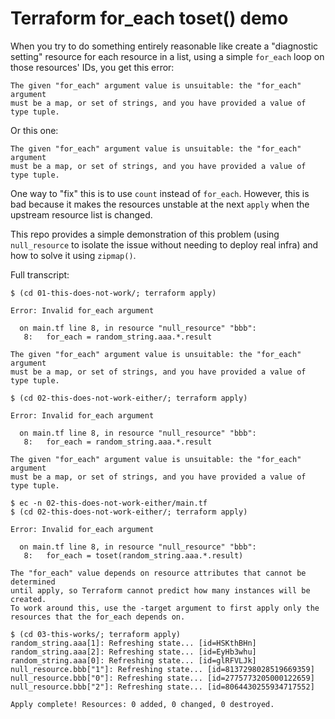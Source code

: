 # Terraform for_each toset() demo

When you try to do something entirely reasonable like create a "diagnostic setting" resource for each resource in a list, using a simple `for_each` loop on those resources' IDs, you get this error:

```
The given "for_each" argument value is unsuitable: the "for_each" argument
must be a map, or set of strings, and you have provided a value of type tuple.
```

Or this one:
```
The given "for_each" argument value is unsuitable: the "for_each" argument
must be a map, or set of strings, and you have provided a value of type tuple.
```

One way to "fix" this is to use `count` instead of `for_each`. However, this is bad because it makes the resources unstable at the next `apply` when the upstream resource list is changed.

This repo provides a simple demonstration of this problem (using `null_resource` to isolate the issue without needing to deploy real infra) and how to solve it using `zipmap()`.

Full transcript:

```
$ (cd 01-this-does-not-work/; terraform apply)

Error: Invalid for_each argument

  on main.tf line 8, in resource "null_resource" "bbb":
   8:   for_each = random_string.aaa.*.result

The given "for_each" argument value is unsuitable: the "for_each" argument
must be a map, or set of strings, and you have provided a value of type tuple.

$ (cd 02-this-does-not-work-either/; terraform apply)

Error: Invalid for_each argument

  on main.tf line 8, in resource "null_resource" "bbb":
   8:   for_each = random_string.aaa.*.result

The given "for_each" argument value is unsuitable: the "for_each" argument
must be a map, or set of strings, and you have provided a value of type tuple.

$ ec -n 02-this-does-not-work-either/main.tf
$ (cd 02-this-does-not-work-either/; terraform apply)

Error: Invalid for_each argument

  on main.tf line 8, in resource "null_resource" "bbb":
   8:   for_each = toset(random_string.aaa.*.result)

The "for_each" value depends on resource attributes that cannot be determined
until apply, so Terraform cannot predict how many instances will be created.
To work around this, use the -target argument to first apply only the
resources that the for_each depends on.

$ (cd 03-this-works/; terraform apply)
random_string.aaa[1]: Refreshing state... [id=HSKthBHn]
random_string.aaa[2]: Refreshing state... [id=EyHb3whu]
random_string.aaa[0]: Refreshing state... [id=glRFVLJk]
null_resource.bbb["1"]: Refreshing state... [id=8137298028519669359]
null_resource.bbb["0"]: Refreshing state... [id=2775773205000122659]
null_resource.bbb["2"]: Refreshing state... [id=8064430255934717552]

Apply complete! Resources: 0 added, 0 changed, 0 destroyed.
```
